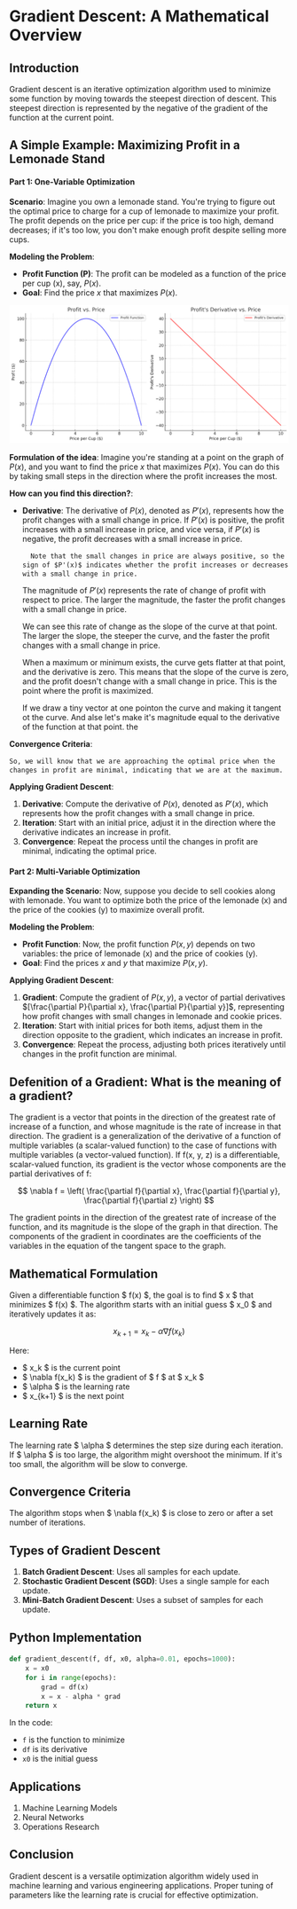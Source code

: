 # Gradient Descent: A Mathematical Overview

## Introduction

Gradient descent is an iterative optimization algorithm used to minimize some function by moving towards the steepest direction of descent. This steepest direction is represented by the negative of the gradient of the function at the current point.

## A Simple Example: Maximizing Profit in a Lemonade Stand

#### Part 1: One-Variable Optimization

**Scenario**: Imagine you own a lemonade stand. You're trying to figure out the optimal price to charge for a cup of lemonade to maximize your profit. The profit depends on the price per cup: if the price is too high, demand decreases; if it's too low, you don't make enough profit despite selling more cups.

**Modeling the Problem**:
- **Profit Function (P)**: The profit can be modeled as a function of the price per cup (x), say, $P(x)$.
- **Goal**: Find the price $x$ that maximizes $P(x)$.

<!-- Include a graph for reference -->
![Profit Function](profit_function.png)


**Formulation of the idea**:
Imagine you're standing at a point on the graph of $P(x)$, and you want to find the price $x$ that maximizes $P(x)$. You can do this by taking small steps in the direction where the profit increases the most. 

**How can you find this direction?**:
- **Derivative**: The derivative of $P(x)$, denoted as $P'(x)$, represents how the profit changes with a small change in price. If $P'(x)$ is positive, the profit increases with a small increase in price, and vice versa, if $P'(x)$ is negative, the profit decreases with a small increase in price.

        Note that the small changes in price are always positive, so the sign of $P'(x)$ indicates whether the profit increases or decreases with a small change in price.

    The magnitude of $P'(x)$ represents the rate of change of profit with respect to price. The larger the magnitude, the faster the profit changes with a small change in price.

    We can see this rate of change as the slope of the curve at that point. The larger the slope, the steeper the curve, and the faster the profit changes with a small change in price.

    When a maximum or minimum exists, the curve gets flatter at that point, and the derivative is zero. This means that the slope of the curve is zero, and the profit doesn't change with a small change in price. This is the point where the profit is maximized.

    If we draw a tiny vector at one pointon the curve and making it tangent ot the curve. And alse let's make it's magnitude equal to the derivative of the function at that point. the

**Convergence Criteria**:

    So, we will know that we are approaching the optimal price when the changes in profit are minimal, indicating that we are at the maximum.


**Applying Gradient Descent**:
1. **Derivative**: Compute the derivative of $P(x)$, denoted as $P'(x)$, which represents how the profit changes with a small change in price.
2. **Iteration**: Start with an initial price, adjust it in the direction where the derivative indicates an increase in profit.
3. **Convergence**: Repeat the process until the changes in profit are minimal, indicating the optimal price.

#### Part 2: Multi-Variable Optimization

**Expanding the Scenario**: Now, suppose you decide to sell cookies along with lemonade. You want to optimize both the price of the lemonade (x) and the price of the cookies (y) to maximize overall profit.

**Modeling the Problem**:
- **Profit Function**: Now, the profit function $P(x, y)$ depends on two variables: the price of lemonade (x) and the price of cookies (y).
- **Goal**: Find the prices $x$ and $y$ that maximize $P(x, y)$.

**Applying Gradient Descent**:
1. **Gradient**: Compute the gradient of $P(x, y)$, a vector of partial derivatives $[\frac{\partial P}{\partial x}, \frac{\partial P}{\partial y}]$, representing how profit changes with small changes in lemonade and cookie prices.
2. **Iteration**: Start with initial prices for both items, adjust them in the direction opposite to the gradient, which indicates an increase in profit.
3. **Convergence**: Repeat the process, adjusting both prices iteratively until changes in the profit function are minimal.



## Defenition of a Gradient: What is the meaning of a gradient?

The gradient is a vector that points in the direction of the greatest rate of increase of a function, and whose magnitude is the rate of increase in that direction. The gradient is a generalization of the derivative of a function of multiple variables (a scalar-valued function) to the case of functions with multiple variables (a vector-valued function). If f(x, y, z) is a differentiable, scalar-valued function, its gradient is the vector whose components are the partial derivatives of f:

$$
\nabla f = \left( \frac{\partial f}{\partial x}, \frac{\partial f}{\partial y}, \frac{\partial f}{\partial z} \right)
$$

The gradient points in the direction of the greatest rate of increase of the function, and its magnitude is the slope of the graph in that direction. The components of the gradient in coordinates are the coefficients of the variables in the equation of the tangent space to the graph.

## Mathematical Formulation

Given a differentiable function $ f(x) $, the goal is to find $ x $ that minimizes $ f(x) $. The algorithm starts with an initial guess $ x_0 $ and iteratively updates it as:

$$
x_{k+1} = x_k - \alpha \nabla f(x_k)
$$

Here:

- $ x_k $ is the current point
- $ \nabla f(x_k) $ is the gradient of $ f $ at $ x_k $
- $ \alpha $ is the learning rate
- $ x_{k+1} $ is the next point

## Learning Rate

The learning rate $ \alpha $ determines the step size during each iteration. If $ \alpha $ is too large, the algorithm might overshoot the minimum. If it's too small, the algorithm will be slow to converge.

## Convergence Criteria

The algorithm stops when $ \nabla f(x_k) $ is close to zero or after a set number of iterations.

## Types of Gradient Descent

1. **Batch Gradient Descent**: Uses all samples for each update.
2. **Stochastic Gradient Descent (SGD)**: Uses a single sample for each update.
3. **Mini-Batch Gradient Descent**: Uses a subset of samples for each update.

## Python Implementation

```python
def gradient_descent(f, df, x0, alpha=0.01, epochs=1000):
    x = x0
    for i in range(epochs):
        grad = df(x)
        x = x - alpha * grad
    return x
```

In the code:

- `f` is the function to minimize
- `df` is its derivative
- `x0` is the initial guess

## Applications

1. Machine Learning Models
2. Neural Networks
3. Operations Research

## Conclusion

Gradient descent is a versatile optimization algorithm widely used in machine learning and various engineering applications. Proper tuning of parameters like the learning rate is crucial for effective optimization.